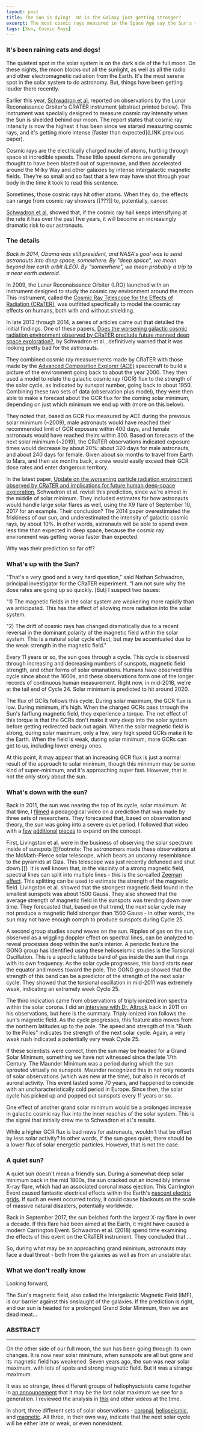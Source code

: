 ```yaml
---
layout: post
title: The Sun is dying!  Or is the Galaxy just getting stronger?
excerpt: The most cosmic rays measured in the Space Age say the Sun's magnetic field is getting weaker, but other evidence points to a resurgence of the solar cycle.  Who is right?
tags: [Sun, Cosmic Rays]
---
```


### It's been raining cats and dogs!

The quietest spot in the solar system is on the dark side of the full moon. On these nights, the moon blocks out all the sunlight, as well as all the radio and other electromagnetic radiation from the Earth.  It's the most serene spot in the solar system to do astronomy.  But, things have been getting louder there recently.

Earlier this year, [Schwadron et al.](LINK) reported on observations by the Lunar Reconaissance Orbiter's CRATER instrument (abstract printed below).  This instrument was specially designed to measure cosmic ray intensity when the Sun is shielded behind our moon.  The report states that cosmic ray intensity is now the highest it has been since we started measuring cosmic rays, and it's getting more intense [faster than expected](LINK previous paper).

Cosmic rays are the electrically charged nuclei of atoms, hurtling through space at incredible speeds.  These little speed demons are generally thought to have been blasted out of supernovae, and then accelerated around the Milky Way and other galaxies by intense intergalactic magnetic fields.  They're so small and so fast that a few may have shot through your body in the time it took to read this sentence.

Sometimes, those cosmic rays hit other atoms.  When they do, the effects can range from cosmic ray showers [[???]] to, potentially, cancer.

[Schwadron et al.](LINK) showed that, if the cosmic ray hail keeps intensifying at the rate it has over the past five years, it will become an increasingly dramatic risk to our astronauts.

### The details

_Back in 2014, Obama was still president, and NASA's goal was to send astronauts into deep space, somewhere.  By "deep space", we mean beyond low earth orbit (LEO).  By "somewhere", we mean probably a trip to a near earth asteroid._

In 2009, the Lunar Reconaissance Orbiter (LRO) launched with an instrument designed to study the cosmic ray environment around the moon.  This instrument, called the [Cosmic Ray Telescope for the Effects of Radiation (CRaTER)](http://crater.sr.unh.edu/), was outfitted specifically to model the cosmic ray effects on humans, both with and without shielding.

In late 2013 through 2014, a series of articles came out that detailed the initial findings.  One of these papers, [Does the worsening galactic cosmic radiation environment observed by CRaTER preclude future manned deep space exploration?](LINK), by Schwadron et al., definitively warned that it was looking pretty bad for the astronauts.

They combined cosmic ray measurements made by CRaTER with those made by the [Advanced Composition Explorer (ACE)](LINK) spacecraft to build a picture of the environment going back to about the year 2000.  They then used a model to relate the galactic cosmic ray (GCR) flux to the strength of the solar cycle, as indicated by sunspot number, going back to about 1950.  Combining these two sets of data (observation plus model), they were then able to make a forecast about the GCR flux for the coming solar minimum, depending on just which minimum we end up with (more on this below).

They noted that, based on GCR flux measured by ACE during the previous solar minimum (~2009), male astronauts would have reached their recommended limit of GCR exposure within 400 days, and female astronauts would have reached theirs within 300.  Based on forecasts of the next solar minimum (~2019), the CRaTER observations indicated exposure times would decrease by about 20%:  about 320 days for male astronauts, and about 240 days for female.  Given about six months to travel from Earth to Mars, and then six months back, a crew would easily exceed their GCR dose rates and enter dangerous territory.

In the latest paper, [Update on the worsening particle radiation environment observed by CRaTER and implications for future human deep-space exploration](LINK), Schwadron et al. revisit this prediction, since we're almost in the middle of solar minimum.  They included estimates for how astronauts would handle large solar flares as well, using the X9 flare of September 10, 2017 for an example.  Their conclusion?  The 2014 paper overestimated the friskiness of our sun, and underestimated the intensity of galactic cosmic rays, by about 10%.  In other words, astronauts will be able to spend even less time than expected in deep space, because the cosmic ray environment was getting worse faster than expected.

Why was their prediction so far off?

### What's up with the Sun?

"That's a very good and a very hard question," said Nathan Schwadron, principal investigator for the CRaTER experiment.  "I am not sure why the dose rates are going up so quickly.  [But] I suspect two issues:

"1) The magnetic fields in the solar system are weakening more rapidly than we anticipated.  This has the effect of allowing more radiation into the solar system.

"2) The drift of cosmic rays has changed dramatically due to a recent reversal in the dominant polarity of the magnetic field within the solar system. This is a natural solar cycle effect, but may be accentuated due to the weak strength in the magnetic field."

Every 11 years or so, the sun goes through a cycle.  This cycle is observed through increasing and decreasing numbers of sunspots, magnetic field strength, and other forms of solar emanations.  Humans have observed this cycle since about the 1600s, and these observations form one of the longer records of continuous human measurement.  Right now, in mid-2018, we're at the tail end of Cycle 24.  Solar minimum is predicted to hit around 2020.  

The flux of GCRs follows this cycle.  During solar maximum, the GCR flux is low.  During minimum, it's high.  When the charged GCRs pass through the Sun's farflung magnetic field, they experience a torque.  The net effect of this torque is that the GCRs don't make it very deep into the solar system before getting redirected back out again.  When the solar magnetic field is strong, during solar maximum, only a few, very high speed GCRs make it to the Earth.  When the field is weak, during solar minimum, more GCRs can get to us, including lower energy ones.  

At this point, it may appear that an increasing GCR flux is just a normal result of the approach to solar minimum, though this minimum may be some kind of super-minimum, and it's approaching super fast.  However, that is not the only story about the sun.

### What's down with the sun?

Back in 2011, the sun was nearing the top of its cycle, solar maximum.  At that time, I [filmed](LINK) a pedagogical video on a prediction that was made by three sets of researchers.  They forecasted that, based on observation and theory, the sun was going into a severe quiet period.  I followed that video with a [few](link) [additional](link) [pieces](link) to expand on the concept.

First, Livingston et al. were in the business of observing the solar spectrum inside of sunspots [[[footnote: The astronomers made these observations at the McMath-Pierce solar telescope, which bears an uncanny resemblance to the pyramids at Giza.  This telescope was just recently defunded and shut down.]]].  It is well known that, in the viscinity of a strong magnetic field, spectral lines can split into multiple lines - this is the so-called [Zeeman effect](link).  This splitting can be used to estimate the strength of the magnetic field.  Livingston et al. showed that the strongest magnetic field found in the smallest sunspots was about 1500 Gauss.  They also showed that the average strength of magnetic field in the sunspots was trending down over time.  They forecasted that, based on that trend, the next solar cycle may not produce a magnetic field stronger than 1500 Gauss - in other words, the sun may not have enough oomph to produce sunspots during Cycle 25.

A second group studies sound waves on the sun.  Ripples of gas on the sun, observed as a wiggling doppler effect on spectral lines, can be analyzed to reveal processes deep within the sun's interior.  A periodic feature the GONG group has identified using these helioseismic studies is the Torsional Oscillation.  This is a specific latitude band of gas inside the sun that rings with its own frequency.  As the solar cycle progresses, this band starts near the equator and moves toward the pole.  The GONG group showed that the strength of this band can be a predictor of the strength of the next solar cycle.  They showed that the torsional oscillation in mid-2011 was extremely weak, indicating an extremely week Cycle 25.

The third indication came from observations of triply ionized iron spectra within the solar corona.  I did an [interview with Dr. Altrock](link) back in 2011 on his observations, but here is the summary.  Triply ionized iron follows the sun's magnetic field.  As the cycle progresses, this feature also moves from the northern latitudes up to the pole.  The speed and strength of this "Rush to the Poles" indicates the strength of the next solar cycle.  Again, a very weak rush indicated a potentially very weak Cycle 25.

If these scientists were correct, then the sun may be headed for a Grand Solar Minimum, something we have not witnessed since the late 17th Century.  The Maunder Minimum was a period during which the sun sprouted virtually no sunspots.  Maunder recognized this in not only records of solar observations (which was new at the time), but also in records of auroral activity.  This event lasted some 70 years, and happened to coincide with an uncharacteristically cold period in Europe.  Since then, the solar cycle has picked up and popped out sunspots every 11 years or so.

One effect of another grand solar minimum would be a prolonged increase in galactic cosmic ray flux into the inner reaches of the solar system.  This is the signal that initially drew me to Schwadron et al.'s results.

While a higher GCR flux is bad news for astronauts, wouldn't that be offset by less solar activity?  In other words, if the sun goes quiet, there should be a lower flux of solar energetic particles.  However, that is not the case.


### A quiet sun?

A quiet sun doesn't mean a friendly sun.  During a somewhat deep solar minimum back in the mid 1800s, the sun cracked out an incredibly intense X-ray flare, which had an associated coronal mass ejection.  This Carrington Event caused fantastic electrical effects within the Earth's [nascent electric grids](link).  If such an event occurred today, it could cause blackouts on the scale of massive natural disasters, potentially worldwide.

Back in September 2017, the sun belched forth the largest X-ray flare in over a decade.  If this flare had been aimed at the Earth, it might have caused a modern Carrington Event.  Schwadron et al. (2018) spend time examining the effects of this event on the CRaTER instrument.  They concluded that ...

So, during what may be an approaching grand minimum, astronauts may face a dual threat - both from the galaxies as well as from an unstable star.


### What we don't really know

Looking forward, 















The Sun's magnetic field, also called the Intergalactic Magnetic Field (IMF), is our barrier against this onslaught of the galaxies.  If the prediction is right, and our sun is headed for a prolonged Grand Solar Minimum, then we are dead meat...


### ABSTRACT


------------------------------------------

On the other side of our full moon, the sun has been going through its own changes.  It is now near solar minimum, when sunspots are all but gone and its magnetic field has weakened.  Seven years ago, the sun was near solar maximum, with lots of spots and strong magnetic field.  But it was a strange maximum.

It was so strange, three different groups of heliophyscisists came together in [an announcement](LINK) that it may be the last solar maximum we see for a generation.  I reviewed the analysis in [this](LINK) and other videos at the time.

In short, three different sets of solar observations - [coronal](LINK), [helioseismic](LINK), and [magnetic](LINK).  All three, in their own way, indicate that the next solar cycle will be either late or weak, or even nonexistent.
